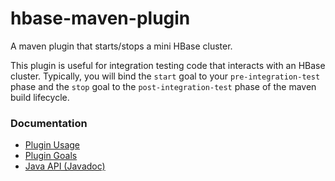 hbase-maven-plugin
==================

A maven plugin that starts/stops a mini HBase cluster.

This plugin is useful for integration testing code that interacts with
an HBase cluster.  Typically, you will bind the `start` goal to your
`pre-integration-test` phase and the `stop` goal to the
`post-integration-test` phase of the maven build lifecycle.


### Documentation

* [Plugin Usage](http://wibidata.github.com/hbase-maven-plugin/1.0.7-cdh4/usage.html)
* [Plugin Goals](http://wibidata.github.com/hbase-maven-plugin/1.0.7-cdh4/plugin-info.html)
* [Java API (Javadoc)](http://wibidata.github.com/hbase-maven-plugin/1.0.7-cdh4/apidocs/)
